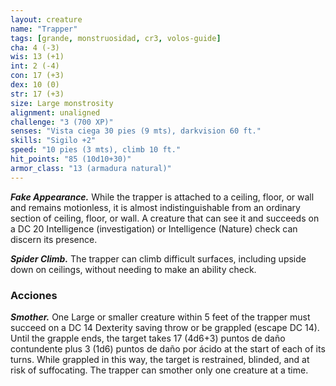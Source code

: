 ```yaml
---
layout: creature
name: "Trapper"
tags: [grande, monstruosidad, cr3, volos-guide]
cha: 4 (-3)
wis: 13 (+1)
int: 2 (-4)
con: 17 (+3)
dex: 10 (0)
str: 17 (+3)
size: Large monstrosity
alignment: unaligned
challenge: "3 (700 XP)"
senses: "Vista ciega 30 pies (9 mts), darkvision 60 ft."
skills: "Sigilo +2"
speed: "10 pies (3 mts), climb 10 ft."
hit_points: "85 (10d10+30)"
armor_class: "13 (armadura natural)"
---
```


***Fake Appearance.*** While the trapper is attached to a ceiling, floor, or wall and remains motionless, it is almost indistinguishable from an ordinary section of ceiling, floor, or wall. A creature that can see it and succeeds on a DC 20 Intelligence (investigation) or Intelligence (Nature) check can discern its presence.

***Spider Climb.*** The trapper can climb difficult surfaces, including upside down on ceilings, without needing to make an ability check.

### Acciones

***Smother.*** One Large or smaller creature within 5 feet of the trapper must succeed on a DC 14 Dexterity saving throw or be grappled (escape DC 14). Until the grapple ends, the target takes 17 (4d6+3) puntos de daño contundente plus 3 (1d6) puntos de daño por ácido at the start of each of its turns. While grappled in this way, the target is restrained, blinded, and at risk of suffocating. The trapper can smother only one creature at a time.
